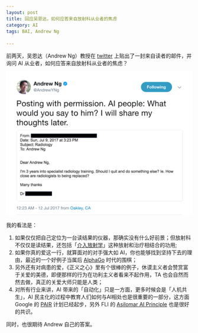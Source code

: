 ```yaml
---
layout: post
title: 回应吴恩达，如何应答来自放射科从业者的焦虑
category: AI
tags: BAI, Andrew Ng

---
```


前两天，吴恩达（Andrew Ng）教授在 [twitter](https://twitter.com/AndrewYNg/status/884810469575344128) 上贴出了一封来自读者的邮件，并询问 AI 从业者，如何应答来自放射科从业者的焦虑？

![AndrewNg_radiology](../images/AndrewNg_radiology.png)

我的看法是：

1. 如果仅仅把自己定位为一台读结果的仪器，那确实没有什么好前景；但放射科不仅仅是读结果，还包括「[介入放射学](https://en.wikipedia.org/wiki/Interventional_radiology)」这种放射和治疗相结合的功用;
2. 如果你真的爱这一行，就算面对的对手强大如 AI，你也能够找到坚持下去的理由，最近的一个好例子当属后 [AlphaGo](https://deepmind.com/research/alphago/) 时代的围棋；
3. 另外还有对病患的爱，《正义之心》里有个很棒的例子，休谟主义者会赞赏富于关爱的美德，即便那样的行为在功利主义者看来不起作用，TA 也会自然而然去做，真正的关爱大师只能是人类；
4. 对所有行业来讲，AI 带来的「自动化」只是一方面，更多时候会是「人机共生」，AI 民主化的过程中教育人们如何与AI相处也是很重要的一部分，这方面 Google 的 [PAIR](https://ai.google/pair) 计划已经起步，另外 FLI 的 [Asilomar AI Principle](https://futureoflife.org/ai-principles/) 也是很好的共识。



同时，也很期待 Andrew 自己的答案。